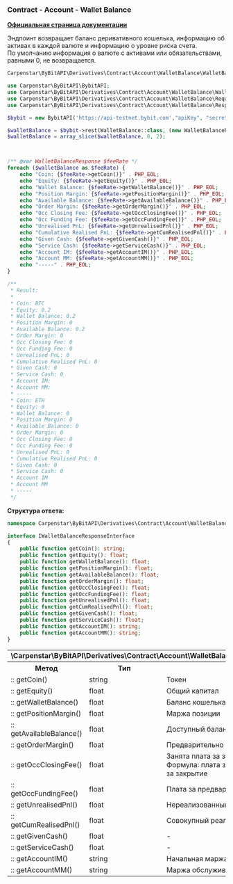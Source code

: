 ### Contract - Account - Wallet Balance
<b>[Официальная страница документации](https://bybit-exchange.github.io/docs/derivatives/contract/wallet)</b>
<p>Эндпоинт возвращает баланс деривативного кошелька, информацию об активах в каждой валюте и информацию о уровне риска счета. <br />
По умолчанию информация о валюте с активами или обязательствами, равными 0, не возвращается.</p>

```php
Carpenstar\ByBitAPI\Derivatives\Contract\Account\WalletBalance\WalletBalance::class // Класс эндпоинта
```
```php
use Carpenstar\ByBitAPI\BybitAPI;
use Carpenstar\ByBitAPI\Derivatives\Contract\Account\WalletBalance\WalletBalance;
use Carpenstar\ByBitAPI\Derivatives\Contract\Account\WalletBalance\Request\WalletBalanceRequest;
use Carpenstar\ByBitAPI\Derivatives\Contract\Account\WalletBalance\Response\WalletBalanceResponse;

$bybit = new BybitAPI('https://api-testnet.bybit.com',"apiKey", "secret");

$walletBalance = $bybit->rest(WalletBalance::class, (new WalletBalanceRequest()))->getBody()->all();
$walletBalance = array_slice($walletBalance, 0, 2);



/** @var WalletBalanceResponse $feeRate */
foreach ($walletBalance as $feeRate) {
    echo "Coin: {$feeRate->getCoin()}" . PHP_EOL;
    echo "Equity: {$feeRate->getEquity()}" . PHP_EOL;
    echo "Wallet Balance: {$feeRate->getWalletBalance()}" . PHP_EOL;
    echo "Position Margin: {$feeRate->getPositionMargin()}" . PHP_EOL;
    echo "Available Balance: {$feeRate->getAvailableBalance()}" . PHP_EOL;
    echo "Order Margin: {$feeRate->getOrderMargin()}" . PHP_EOL;
    echo "Occ Closing Fee: {$feeRate->getOccClosingFee()}" . PHP_EOL;
    echo "Occ Funding Fee: {$feeRate->getOccFundingFee()}" . PHP_EOL;
    echo "Unrealised PnL: {$feeRate->getUnrealisedPnl()}" . PHP_EOL;
    echo "Cumulative Realised PnL: {$feeRate->getCumRealisedPnl()}" . PHP_EOL;
    echo "Given Cash: {$feeRate->getGivenCash()}" . PHP_EOL;
    echo "Service Cash: {$feeRate->getServiceCash()}" . PHP_EOL;
    echo "Account IM: {$feeRate->getAccountIM()}" . PHP_EOL;
    echo "Account MM: {$feeRate->getAccountMM()}" . PHP_EOL;
    echo "-----" . PHP_EOL;
}

/**
 * Result:
 * 
 * Coin: BTC
 * Equity: 0.2
 * Wallet Balance: 0.2
 * Position Margin: 0
 * Available Balance: 0.2
 * Order Margin: 0
 * Occ Closing Fee: 0
 * Occ Funding Fee: 0
 * Unrealised PnL: 0
 * Cumulative Realised PnL: 0
 * Given Cash: 0
 * Service Cash: 0
 * Account IM:
 * Account MM:
 * -----
 * Coin: ETH
 * Equity: 0
 * Wallet Balance: 0
 * Position Margin: 0
 * Available Balance: 0
 * Order Margin: 0
 * Occ Closing Fee: 0
 * Occ Funding Fee: 0
 * Unrealised PnL: 0
 * Cumulative Realised PnL: 0
 * Given Cash: 0
 * Service Cash: 0
 * Account IM
 * Account MM
 * -----
 */
```
<p><b>Структура ответа:</b></p>

```php
namespace Carpenstar\ByBitAPI\Derivatives\Contract\Account\WalletBalance\Interfaces\IWalletBalanceResponseInterface;

interface IWalletBalanceResponseInterface
{
    public function getCoin(): string;
    public function getEquity(): float;
    public function getWalletBalance(): float;
    public function getPositionMargin(): float;
    public function getAvailableBalance(): float;
    public function getOrderMargin(): float;
    public function getOccClosingFee(): float;
    public function getOccFundingFee(): float;
    public function getUnrealisedPnl(): float;
    public function getCumRealisedPnl(): float;
    public function getGivenCash(): float;
    public function getServiceCash(): float;
    public function getAccountIM(): string;
    public function getAccountMM(): string;
}
```
<table style="width: 100%">
  <tr>
    <td colspan="3">
      <b>\Carpenstar\ByBitAPI\Derivatives\Contract\Account\WalletBalance\Interfaces\IWalletBalanceResponseInterface</b>
    </td>
  </tr>
  <tr>
    <th style="width: 20%; text-align: center">Метод</th>
    <th style="width: 20%; text-align: center">Тип</th>
    <th style="width: 60%; text-align: center">Описание</th>
  </tr>
  <tr>
    <td>:: getCoin()</td>
    <td>string</td>
    <td>Токен</td>
  </tr>
  <tr>
    <td>:: getEquity()</td>
    <td>float</td>
    <td>Общий капитал</td>
  </tr>
  <tr>
    <td>:: getWalletBalance()</td>
    <td>float</td>
    <td>Баланс кошелька</td>
  </tr>
  <tr>
    <td>:: getPositionMargin()</td>
    <td>float</td>
    <td>Маржа позиции</td>
  </tr>
  <tr>
    <td>:: getAvailableBalance()</td>
    <td>float</td>
    <td>Доступный баланс</td>
  </tr>
  <tr>
    <td>:: getOrderMargin()</td>
    <td>float</td>
    <td>Предварительно занятая маржа</td>
  </tr>
  <tr>
    <td>:: getOccClosingFee()</td>
    <td>float</td>
    <td>
      Занята плата за закрытие позиции. <br />
      Формула: плата за открытие + ожидаемая максимальная плата за закрытие
    </td>
  </tr>
  <tr>
    <td>:: getOccFundingFee()</td>
    <td>float</td>
    <td>
      Плата за предварительное финансирование
    </td>
  </tr>
  <tr>
    <td>:: getUnrealisedPnl()</td>
    <td>float</td>
    <td>
      Нереализованный PnL
    </td>
  </tr>
  <tr>
    <td>:: getCumRealisedPnl()</td>
    <td>float</td>
    <td>
      Совокупный реализованный PnL (за все время)
    </td>
  </tr>
  <tr>
    <td>:: getGivenCash()</td>
    <td>float</td>
    <td>
      -
    </td>
  </tr>
  <tr>
    <td>:: getServiceCash()</td>
    <td>float</td>
    <td>
      -
    </td>
  </tr>
  <tr>
    <td>:: getAccountIM()</td>
    <td>string</td>
    <td>
      Начальная маржа счета USDC
    </td>
  </tr>
  <tr>
    <td>:: getAccountMM()</td>
    <td>string</td>
    <td>
      Маржа обслуживания счета USDC
    </td>
  </tr>
</table>